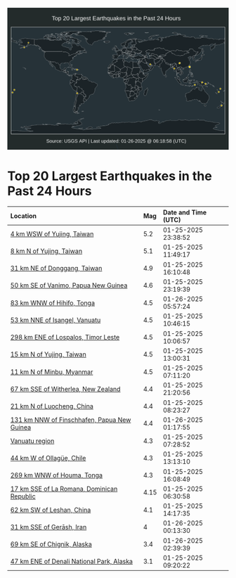 ![Map](./map.png)

# Top 20 Largest Earthquakes in the Past 24 Hours

| Location | Mag | Date and Time (UTC) |
|:---|:---|:---|
| [4 km WSW of Yujing, Taiwan](https://earthquake.usgs.gov/earthquakes/eventpage/us6000pmct) | 5.2 | 01-25-2025 23:38:52 |
| [8 km N of Yujing, Taiwan](https://earthquake.usgs.gov/earthquakes/eventpage/us6000pmaf) | 5.1 | 01-25-2025 11:49:17 |
| [31 km NE of Donggang, Taiwan](https://earthquake.usgs.gov/earthquakes/eventpage/us6000pmbc) | 4.9 | 01-25-2025 16:10:48 |
| [50 km SE of Vanimo, Papua New Guinea](https://earthquake.usgs.gov/earthquakes/eventpage/us6000pmcm) | 4.6 | 01-25-2025 23:19:39 |
| [83 km WNW of Hihifo, Tonga](https://earthquake.usgs.gov/earthquakes/eventpage/us6000pme2) | 4.5 | 01-26-2025 05:57:24 |
| [53 km NNE of Isangel, Vanuatu](https://earthquake.usgs.gov/earthquakes/eventpage/us6000pmab) | 4.5 | 01-25-2025 10:46:15 |
| [298 km ENE of Lospalos, Timor Leste](https://earthquake.usgs.gov/earthquakes/eventpage/us6000pma3) | 4.5 | 01-25-2025 10:06:57 |
| [15 km N of Yujing, Taiwan](https://earthquake.usgs.gov/earthquakes/eventpage/us6000pmam) | 4.5 | 01-25-2025 13:00:31 |
| [11 km N of Minbu, Myanmar](https://earthquake.usgs.gov/earthquakes/eventpage/us6000pm9m) | 4.5 | 01-25-2025 07:11:20 |
| [67 km SSE of Witherlea, New Zealand](https://earthquake.usgs.gov/earthquakes/eventpage/us6000pmc8) | 4.4 | 01-25-2025 21:20:56 |
| [21 km N of Luocheng, China](https://earthquake.usgs.gov/earthquakes/eventpage/us6000pm9x) | 4.4 | 01-25-2025 08:23:27 |
| [131 km NNW of Finschhafen, Papua New Guinea](https://earthquake.usgs.gov/earthquakes/eventpage/us6000pmd2) | 4.4 | 01-26-2025 01:17:55 |
| [Vanuatu region](https://earthquake.usgs.gov/earthquakes/eventpage/us6000pm9p) | 4.3 | 01-25-2025 07:28:52 |
| [44 km W of Ollagüe, Chile](https://earthquake.usgs.gov/earthquakes/eventpage/us6000pmap) | 4.3 | 01-25-2025 13:13:10 |
| [269 km WNW of Houma, Tonga](https://earthquake.usgs.gov/earthquakes/eventpage/us6000pmbd) | 4.3 | 01-25-2025 16:08:49 |
| [17 km SSE of La Romana, Dominican Republic](https://earthquake.usgs.gov/earthquakes/eventpage/pr2025025000) | 4.15 | 01-25-2025 06:30:58 |
| [62 km SW of Leshan, China](https://earthquake.usgs.gov/earthquakes/eventpage/us6000pmay) | 4.1 | 01-25-2025 14:17:35 |
| [31 km SSE of Gerāsh, Iran](https://earthquake.usgs.gov/earthquakes/eventpage/us6000pmcx) | 4 | 01-26-2025 00:13:30 |
| [69 km SE of Chignik, Alaska](https://earthquake.usgs.gov/earthquakes/eventpage/ak025171ec24) | 3.4 | 01-26-2025 02:39:39 |
| [47 km ENE of Denali National Park, Alaska](https://earthquake.usgs.gov/earthquakes/eventpage/ak02515hwwv1) | 3.1 | 01-25-2025 09:20:22 |
